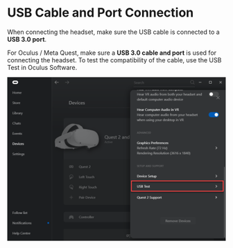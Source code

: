 # USB Cable and Port Connection

When connecting the headset, make sure the USB cable is connected to a **USB 3.0 port**.

For Oculus / Meta Quest, make sure a **USB 3.0 cable and port** is used for connecting the headset. To test the compatibility of the cable, use the USB Test in Oculus Software.

<img src="/img/GeneralGuide/AppendixC/USB.png" alt=""/>